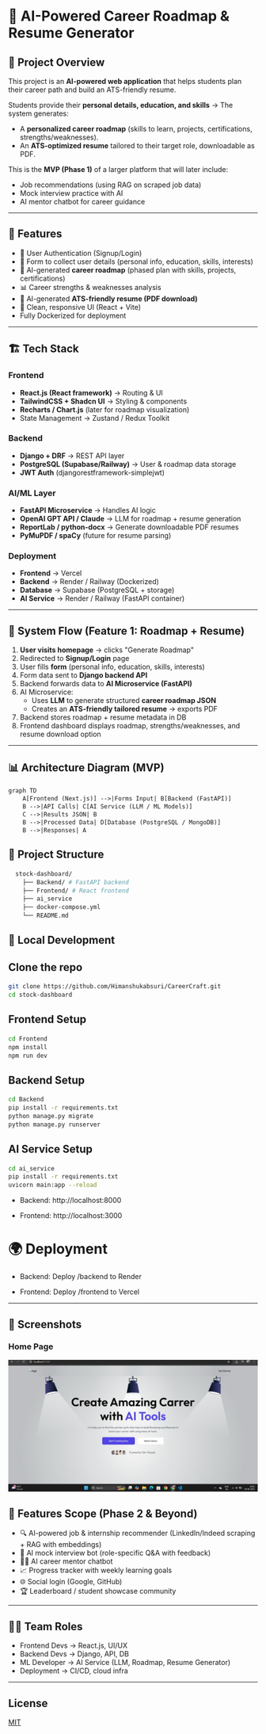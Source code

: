 
#  🎯 AI-Powered Career Roadmap & Resume Generator

## 📌 Project Overview
This project is an **AI-powered web application** that helps students plan their career path and build an ATS-friendly resume.  


Students provide their **personal details, education, and skills** → The system generates:
- A **personalized career roadmap** (skills to learn, projects, certifications, strengths/weaknesses).
- An **ATS-optimized resume** tailored to their target role, downloadable as PDF.

This is the **MVP (Phase 1)** of a larger platform that will later include:
- Job recommendations (using RAG on scraped job data)
- Mock interview practice with AI
- AI mentor chatbot for career guidance

---
## 🚀 Features
- 🔑 User Authentication (Signup/Login)
- 📝 Form to collect user details (personal info, education, skills, interests)
- 🤖 AI-generated **career roadmap** (phased plan with skills, projects, certifications)
- 📊 Career strengths & weaknesses analysis
- 📄 AI-generated **ATS-friendly resume (PDF download)**
- 🎨 Clean, responsive UI (React + Vite)
- Fully Dockerized for deployment

---

## 🏗️ Tech Stack

### Frontend
- **React.js (React framework)** → Routing & UI
- **TailwindCSS + Shadcn UI** → Styling & components
- **Recharts / Chart.js** (later for roadmap visualization)
- State Management → Zustand / Redux Toolkit

### Backend
- **Django + DRF** → REST API layer
- **PostgreSQL (Supabase/Railway)** → User & roadmap data storage
- **JWT Auth** (djangorestframework-simplejwt)

### AI/ML Layer
- **FastAPI Microservice** → Handles AI logic
- **OpenAI GPT API / Claude** → LLM for roadmap + resume generation
- **ReportLab / python-docx** → Generate downloadable PDF resumes
- **PyMuPDF / spaCy** (future for resume parsing)

### Deployment
- **Frontend** → Vercel
- **Backend** → Render / Railway (Dockerized)
- **Database** → Supabase (PostgreSQL + storage)
- **AI Service** → Render / Railway (FastAPI container)

---
## 🔄 System Flow (Feature 1: Roadmap + Resume)

1. **User visits homepage** → clicks "Generate Roadmap"
2. Redirected to **Signup/Login** page
3. User fills **form** (personal info, education, skills, interests)
4. Form data sent to **Django backend API**
5. Backend forwards data to **AI Microservice (FastAPI)**
6. AI Microservice:
   - Uses **LLM** to generate structured **career roadmap JSON**
   - Creates an **ATS-friendly tailored resume** → exports PDF
7. Backend stores roadmap + resume metadata in DB
8. Frontend dashboard displays roadmap, strengths/weaknesses, and resume download option

---

## 📊 Architecture Diagram (MVP)

```mermaid
graph TD
    A[Frontend (Next.js)] -->|Forms Input| B[Backend (FastAPI)]
    B -->|API Calls| C[AI Service (LLM / ML Models)]
    C -->|Results JSON| B
    B -->|Processed Data| D[Database (PostgreSQL / MongoDB)]
    B -->|Responses| A
```
## 📂 Project Structure

```bash
  stock-dashboard/
    ├── Backend/ # FastAPI backend
    ├── Frontend/ # React frontend
    ├── ai_service
    ├── docker-compose.yml
    └── README.md
```
## 🔧 Local Development

## Clone the repo
```bash
git clone https://github.com/Himanshukabsuri/CareerCraft.git
cd stock-dashboard
```
## Frontend Setup
```bash
cd Frontend
npm install
npm run dev
```
## Backend Setup
```bash
cd Backend
pip install -r requirements.txt
python manage.py migrate
python manage.py runserver

```
## AI Service Setup
```bash
cd ai_service
pip install -r requirements.txt
uvicorn main:app --reload

```


 - Backend: http://localhost:8000

 - Frontend: http://localhost:3000
 



# 🌍 Deployment
 - Backend: Deploy /backend to Render

 - Frontend: Deploy /frontend to Vercel

---

## 📸 Screenshots

### Home Page
![Home Page](./a250802d-359a-4b44-8544-07f5ef3ee527.jpg)


## 🚀 Features Scope (Phase 2 & Beyond)
- 🔍 AI-powered job & internship recommender (LinkedIn/Indeed scraping + RAG with embeddings)
- 🎤 AI mock interview bot (role-specific Q&A with feedback)
- 🧑‍🏫 AI career mentor chatbot
- 📈 Progress tracker with weekly learning goals
- 🌐 Social login (Google, GitHub)
- 🏆 Leaderboard / student showcase community

---

## 👨‍💻 Team Roles
- Frontend Devs → React.js, UI/UX
- Backend Devs → Django, API, DB
- ML Developer → AI Service (LLM, Roadmap, Resume Generator)
- Deployment → CI/CD, cloud infra

--- 
## License

[MIT](https://choosealicense.com/licenses/mit/)

